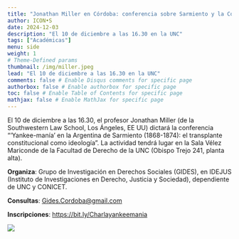 ```yaml
---
title: "Jonathan Miller en Córdoba: conferencia sobre Sarmiento y la Constitución"
author: ICON•S
date: 2024-12-03
description: "El 10 de diciembre a las 16.30 en la UNC"
tags: ["Académicas"]
menu: side 
weight: 1
# Theme-Defined params
thumbnail: /img/miller.jpeg
lead: "El 10 de diciembre a las 16.30 en la UNC"
comments: false # Enable Disqus comments for specific page
authorbox: false # Enable authorbox for specific page
toc: false # Enable Table of Contents for specific page
mathjax: false # Enable MathJax for specific page
---
```


El 10 de diciembre a las 16.30, el profesor Jonathan Miller (de la Southwestern Law School, Los Ángeles, EE UU) dictará la conferencia “‘Yankee-manía’ en la Argentina de Sarmiento (1868-1874): el transplante constitucional como ideología”. La actividad tendrá lugar en la Sala Vélez Mariconde de la Facultad de Derecho de la UNC (Obispo Trejo 241, planta alta). 

<!--more-->

**Organiza**: Grupo de Investigación en Derechos Sociales (GIDES), en IDEJUS (Instituto de Investigaciones en Derecho, Justicia y Sociedad), dependiente de UNC y CONICET. 

**Consultas**: Gides.Cordoba@gmail.com

**Inscripciones**:  https://bit.ly/Charlayankeemania

![](/img/miller.jpeg)